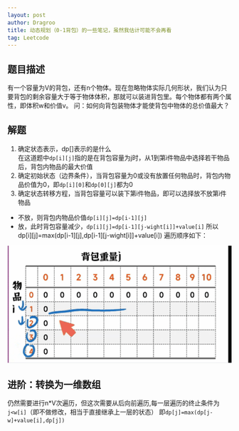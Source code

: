 ```yaml
---
layout: post
author: Dragroo
title: 动态规划（0-1背包）的一些笔记，虽然我估计可能不会再看
tag: Leetcode
---
```

## 题目描述
有一个容量为V的背包，还有n个物体。现在忽略物体实际几何形状，我们认为只要背包的剩余容量大于等于物体体积，那就可以装进背包里。每个物体都有两个属性，即体积w和价值v。
问：如何向背包装物体才能使背包中物体的总价值最大？
## 解题
1. 确定状态表示，dp[]表示的是什么<br>在这道题中`dp[i][j]`指的是在背包容量为j时，从1到第i件物品中选择若干物品后，背包内物品的最大价值
2. 确定初始状态（边界条件），当背包容量为0或没有放置任何物品时，背包内物品价值为0，即`dp[i][0]`和`dp[0][j]`都为0
3. 确定状态转移方程，当背包容量可以装下第i件物品，即可以选择放不放第i件物品
- 不放，则背包内物品价值`dp[i][j]=dp[i-1][j]`
- 放，此时背包容量减少，`dp[i][j]=dp[i-1][j-wight[i]]+value[i]`
所以dp[i][j]=max(dp[i-1][j],dp[i-1][j-wight[i]]+value[i])
遍历顺序如下：

![背包遍历](..\images\0318\背包遍历.gif)
## 进阶：转换为一维数组
仍然需要进行n*V次遍历，但这次需要从后向前遍历,每一层遍历的终止条件为`j<w[i]`（即不做修改，相当于直接继承上一层的状态）
即`dp[j]=max(dp[j-w]+value[i],dp[j])`
